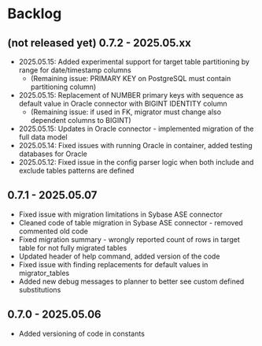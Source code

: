 # Backlog

## (not released yet) 0.7.2 - 2025.05.xx

- 2025.05.15: Added experimental support for target table partitioning by range for date/timestamp columns
  - (Remaining issue: PRIMARY KEY on PostgreSQL must contain partitioning column)
- 2025.05.15: Replacement of NUMBER primary keys with sequence as default value in Oracle connector with BIGINT IDENTITY column
  - (Remaining issue: if used in FK, migrator must change also dependent columns to BIGINT)
- 2025.05.15: Updates in Oracle connector - implemented migration of the full data model
- 2025.05.14: Fixed issues with running Oracle in container, added testing databases for Oracle
- 2025.05.12: Fixed issue in the config parser logic when both include and exclude tables patterns are defined

## 0.7.1 - 2025.05.07

- Fixed issue with migration limitations in Sybase ASE connector
- Cleaned code of table migration in Sybase ASE connector - removed commented old code
- Fixed migration summary - wrongly reported count of rows in target table for not fully migrated tables
- Updated header of help command, added version of the code
- Fixed issue with finding replacements for default values in migrator_tables
- Added new debug messages to planner to better see custom defined substitutions

## 0.7.0 - 2025.05.06

- Added versioning of code in constants
